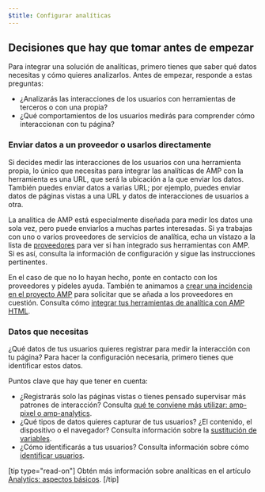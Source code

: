 ```yaml
---
$title: Configurar analíticas
---
```


## Decisiones que hay que tomar antes de empezar

Para integrar una solución de analíticas, primero tienes que saber qué datos necesitas
y cómo quieres analizarlos. Antes de empezar, responde a estas preguntas:

* ¿Analizarás las interacciones de los usuarios con herramientas de terceros
o con una propia?
* ¿Qué comportamientos de los usuarios medirás para comprender cómo interaccionan con tu página?

### Enviar datos a un proveedor o usarlos directamente

Si decides medir las interacciones de los usuarios con una herramienta propia,
lo único que necesitas para integrar las analíticas de AMP con la herramienta es una URL,
que será la ubicación a la que enviar los datos.
También puedes enviar datos a varias URL;
por ejemplo, puedes enviar datos de páginas vistas a una URL
y datos de interacciones de usuarios a otra.

La analítica de AMP está especialmente diseñada para medir los datos una sola vez, pero puede enviarlos a muchas partes interesadas.
Si ya trabajas con uno o varios proveedores de servicios de analítica,
echa un vistazo a la lista de [proveedores](analytics-vendors.md) para ver si han integrado sus herramientas con AMP.
Si es así, consulta la información de configuración y sigue las instrucciones pertinentes.

En el caso de que no lo hayan hecho,
ponte en contacto con los proveedores y pídeles ayuda.
También te animamos a [crear una incidencia en el proyecto AMP](https://github.com/ampproject/amphtml/issues/new)
para solicitar que se añada a los proveedores en cuestión.
Consulta cómo
[integrar tus herramientas de analítica con AMP HTML](https://github.com/ampproject/amphtml/blob/master/extensions/amp-analytics/integrating-analytics.md).

### Datos que necesitas

¿Qué datos de tus usuarios quieres registrar para medir la interacción con tu página?
Para hacer la configuración necesaria, primero tienes que identificar estos datos.

Puntos clave que hay que tener en cuenta:

* ¿Registrarás solo las páginas vistas o tienes pensado supervisar más patrones de interacción?
Consulta [qué te conviene más utilizar: amp-pixel o amp-analytics](analytics_basics.md#use-amp-pixel-or-amp-analytics?).
* ¿Qué tipos de datos quieres capturar de tus usuarios? ¿El contenido,
el dispositivo o el navegador? Consulta información sobre la [sustitución de variables](analytics_basics.md).
* ¿Cómo identificarás a tus usuarios? Consulta información sobre cómo [identificar usuarios](analytics_basics.md).

[tip type="read-on"]
Obtén más información sobre analíticas en el artículo [Analytics: aspectos básicos](analytics_basics.md).
[/tip]
